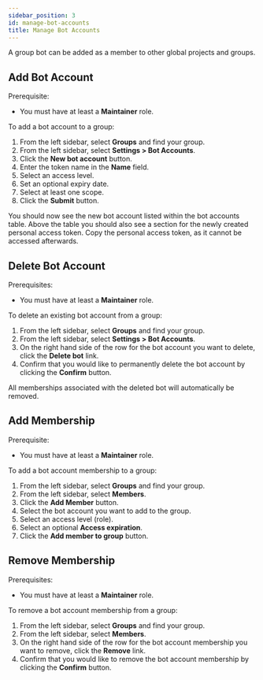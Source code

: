 ```yaml
---
sidebar_position: 3
id: manage-bot-accounts
title: Manage Bot Accounts
---
```


A group bot can be added as a member to other global projects and groups.

## Add Bot Account

Prerequisite:

- You must have at least a **Maintainer** role.

To add a bot account to a group:

1. From the left sidebar, select **Groups** and find your group.
2. From the left sidebar, select **Settings > Bot Accounts**.
3. Click the **New bot account** button.
4. Enter the token name in the **Name** field.
5. Select an access level.
6. Set an optional expiry date.
7. Select at least one scope.
8. Click the **Submit** button.

You should now see the new bot account listed within the bot accounts table. Above the table you should also see a section for the newly created personal access token. Copy the personal access token, as it cannot be accessed afterwards.

## Delete Bot Account

Prerequisites:

- You must have at least a **Maintainer** role.

To delete an existing bot account from a group:

1. From the left sidebar, select **Groups** and find your group.
2. From the left sidebar, select **Settings > Bot Accounts**.
3. On the right hand side of the row for the bot account you want to delete, click the **Delete bot** link.
4. Confirm that you would like to permanently delete the bot account by clicking the **Confirm** button.

All memberships associated with the deleted bot will automatically be removed.

## Add Membership

Prerequisite:

- You must have at least a **Maintainer** role.

To add a bot account membership to a group:

1. From the left sidebar, select **Groups** and find your group.
2. From the left sidebar, select **Members**.
3. Click the **Add Member** button.
4. Select the bot account you want to add to the group.
5. Select an access level (role).
6. Select an optional **Access expiration**.
7. Click the **Add member to group** button.

## Remove Membership

Prerequisites:

- You must have at least a **Maintainer** role.

To remove a bot account membership from a group:

1. From the left sidebar, select **Groups** and find your group.
2. From the left sidebar, select **Members**.
3. On the right hand side of the row for the bot account membership you want to remove, click the **Remove** link.
4. Confirm that you would like to remove the bot account membership by clicking the **Confirm** button.
